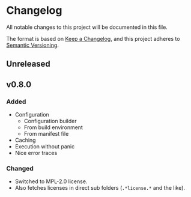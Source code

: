 # Changelog

All notable changes to this project will be documented in this file.

The format is based on [Keep a Changelog](https://keepachangelog.com/en/1.1.0/),
and this project adheres to [Semantic Versioning](https://semver.org/spec/v2.0.0.html).

## Unreleased

## v0.8.0

### Added

- Configuration
  - Configuration builder
  - From build environment
  - From manifest file
- Caching
- Execution without panic
- Nice error traces

### Changed

- Switched to MPL-2.0 license.
- Also fetches licenses in direct sub folders (`.*license.*` and the like).
